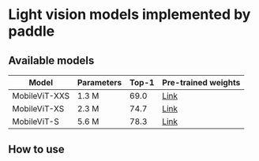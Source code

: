 # Light vision models implemented by paddle
## Available models

| Model |  Parameters   |  Top-1	   | Pre-trained weights	 |
|-------|-----|-----|----------------------|
|MobileViT-XXS	|   1.3 M	  |  69.0   | [Link](https://pan.baidu.com/s/1WW-luHE1wfRypk-72d3t8g?pwd=h6ct)             | 
| MobileViT-XS	      |    2.3 M	 |  74.7	   |[Link](https://pan.baidu.com/s/1WW-luHE1wfRypk-72d3t8g?pwd=h6ct)                      |
|    MobileViT-S	   | 5.6 M	    |  78.3	   |[Link](https://pan.baidu.com/s/1WW-luHE1wfRypk-72d3t8g?pwd=h6ct)                      |

## How to use
